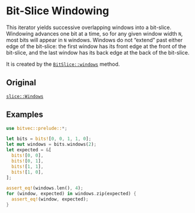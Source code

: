 # Bit-Slice Windowing

This iterator yields successive overlapping windows into a bit-slice. Windowing
advances one bit at a time, so for any given window width `N`, most bits will
appear in `N` windows. Windows do not “extend” past either edge of the
bit-slice: the first window has its front edge at the front of the bit-slice,
and the last window has its back edge at the back of the bit-slice.

It is created by the [`BitSlice::windows`] method.

## Original

[`slice::Windows`](core::slice::Windows)

## Examples

```rust
use bitvec::prelude::*;

let bits = bits![0, 0, 1, 1, 0];
let mut windows = bits.windows(2);
let expected = &[
  bits![0, 0],
  bits![0, 1],
  bits![1, 1],
  bits![1, 0],
];

assert_eq!(windows.len(), 4);
for (window, expected) in windows.zip(expected) {
  assert_eq!(window, expected);
}
```

[`BitSlice::windows`]: crate::slice::BitSlice::windows
